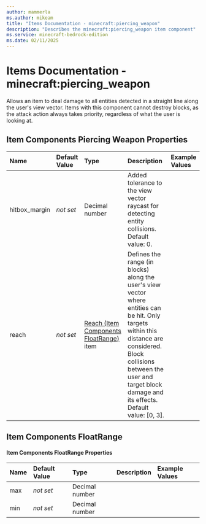 ```yaml
---
author: mammerla
ms.author: mikeam
title: "Items Documentation - minecraft:piercing_weapon"
description: "Describes the minecraft:piercing_weapon item component"
ms.service: minecraft-bedrock-edition
ms.date: 02/11/2025 
---
```


# Items Documentation - minecraft:piercing_weapon

Allows an item to deal damage to all entities detected in a straight line along the user's view vector. Items with this component cannot destroy blocks, as the attack action always takes priority, regardless of what the user is looking at.


## Item Components Piercing Weapon Properties

|Name       |Default Value |Type |Description |Example Values |
|:----------|:-------------|:----|:-----------|:------------- |
| hitbox_margin | *not set* | Decimal number | Added tolerance to the view vector raycast for detecting entity collisions. Default value: 0. |  | 
| reach | *not set* | [Reach (Item Components FloatRange)](#item-components-floatrange) item | Defines the range (in blocks) along the user's view vector where entities can be hit. Only targets within this distance are considered. Block collisions between the user and target block damage and its effects. Default value: [0, 3]. |  | 

## Item Components FloatRange

#### Item Components FloatRange Properties

|Name       |Default Value |Type |Description |Example Values |
|:----------|:-------------|:----|:-----------|:------------- |
| max | *not set* | Decimal number |  |  | 
| min | *not set* | Decimal number |  |  | 